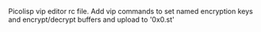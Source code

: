Picolisp vip editor rc file.
Add vip commands to set named encryption keys and encrypt/decrypt buffers and upload to '0x0.st'
